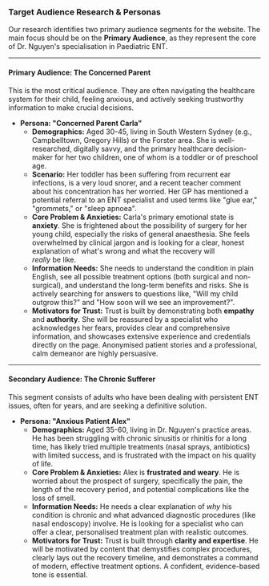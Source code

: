 ### **Target Audience Research & Personas**

Our research identifies two primary audience segments for the website. The main focus should be on the **Primary Audience**, as they represent the core of Dr. Nguyen's specialisation in Paediatric ENT.

---

#### **Primary Audience: The Concerned Parent**

This is the most critical audience. They are often navigating the healthcare system for their child, feeling anxious, and actively seeking trustworthy information to make crucial decisions.

* **Persona: "Concerned Parent Carla"**  
  * **Demographics:** Aged 30-45, living in South Western Sydney (e.g., Campbelltown, Gregory Hills) or the Forster area. She is well-researched, digitally savvy, and the primary healthcare decision-maker for her two children, one of whom is a toddler or of preschool age.  
  * **Scenario:** Her toddler has been suffering from recurrent ear infections, is a very loud snorer, and a recent teacher comment about his concentration has her worried. Her GP has mentioned a potential referral to an ENT specialist and used terms like "glue ear," "grommets," or "sleep apnoea".  
  * **Core Problem & Anxieties:** Carla's primary emotional state is **anxiety**. She is frightened about the possibility of surgery for her young child, especially the risks of general anaesthesia. She feels overwhelmed by clinical jargon and is looking for a clear, honest explanation of what's wrong and what the recovery will  
     *really* be like.  
  * **Information Needs:** She needs to understand the condition in plain English, see all possible treatment options (both surgical and non-surgical), and understand the long-term benefits and risks. She is actively searching for answers to questions like, "Will my child outgrow this?" and "How soon will we see an improvement?".  
  * **Motivators for Trust:** Trust is built by demonstrating both **empathy** and **authority**. She will be reassured by a specialist who acknowledges her fears, provides clear and comprehensive information, and showcases extensive experience and credentials directly on the page. Anonymised patient stories and a professional, calm demeanor are highly persuasive.

---

#### **Secondary Audience: The Chronic Sufferer**

This segment consists of adults who have been dealing with persistent ENT issues, often for years, and are seeking a definitive solution.

* **Persona: "Anxious Patient Alex"**  
  * **Demographics:** Aged 35-60, living in Dr. Nguyen's practice areas. He has been struggling with chronic sinusitis or rhinitis for a long time, has likely tried multiple treatments (nasal sprays, antibiotics) with limited success, and is frustrated with the impact on his quality of life.  
  * **Core Problem & Anxieties:** Alex is **frustrated and weary**. He is worried about the prospect of surgery, specifically the pain, the length of the recovery period, and potential complications like the loss of smell.  
  * **Information Needs:** He needs a clear explanation of *why* his condition is chronic and what advanced diagnostic procedures (like nasal endoscopy) involve. He is looking for a specialist who can offer a clear, personalised treatment plan with realistic outcomes.  
  * **Motivators for Trust:** Trust is built through **clarity and expertise**. He will be motivated by content that demystifies complex procedures, clearly lays out the recovery timeline, and demonstrates a command of modern, effective treatment options. A confident, evidence-based tone is essential.